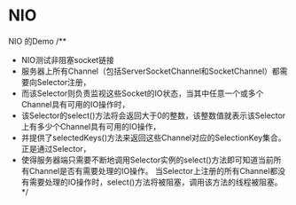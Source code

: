 # NIO
NIO 的Demo
/**
 * NIO测试非阻塞socket链接
 * 服务器上所有Channel（包括ServerSocketChannel和SocketChannel）都需要向Selector注册，
 * 而该Selector则负责监视这些Socket的IO状态，当其中任意一个或多个Channel具有可用的IO操作时，
 * 该Selector的select()方法将会返回大于0的整数，该整数值就表示该Selector上有多少个Channel具有可用的IO操作，
 * 并提供了selectedKeys()方法来返回这些Channel对应的SelectionKey集合。正是通过Selector，
 * 使得服务器端只需要不断地调用Selector实例的select()方法即可知道当前所有Channel是否有需要处理的IO操作。
当Selector上注册的所有Channel都没有需要处理的IO操作时，select()方法将被阻塞，调用该方法的线程被阻塞。
 */
